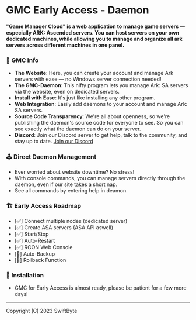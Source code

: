 # GMC Early Access - Daemon

**"Game Manager Cloud" is a web application to manage game servers — especially ARK: Ascended servers. You can host
servers on your own dedicated machines, while allowing you to manage and organize all ark servers across different
machines in one panel.**

### 👾 GMC Info

- **The Website**: Here, you can create your account and manage Ark servers with ease — no Windows server connection
  needed!
- **The GMC-Daemon**: This nifty program lets you manage Ark: SA servers via the website, even on dedicated servers.
- **Install with Ease**: It's just like installing any other program.
- **Web Integration**: Easily add daemons to your account and manage Ark: SA servers.
- **Source Code Transparency**: We're all about openness, so we're publishing the daemon's source code for everyone to
  see. So you can see exactly what the daemon can do on your server.
- **Discord**: Join our Discord server to get help, talk to the community, and stay up to
  date. [Join our Discord](https://discord.gg/vJBc3evNwP)

### 🕹️ Direct Daemon Management

- Ever worried about website downtime? No stress!
- With console commands, you can manage servers directly through the daemon, even if our site takes a short nap.
- See all commands by entering help in deamon.

### 🏗️ Early Access Roadmap

- [✅] Connect multiple nodes (dedicated server)
- [✅] Create ASA servers (ASA API aswell)
- [✅] Start/Stop
- [✅] Auto-Restart
- [✅] RCON Web Console
- [🚧] Auto-Backup
- [🚧] Rollback Function

### 📝 Installation

- GMC for Early Access is almost ready, please be patient for a few more days!

***
Copyright (C) 2023 SwiftByte